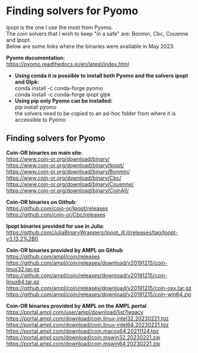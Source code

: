 # Finding solvers for Pyomo
Ipopt is the one I use the most from Pyomo.     
The coin solvers that I wish to keep "in a safe" are: Bonmin, Cbc, Couenne and Ipopt.     
Below are some links where the binaries were available in May 2023.
   
**Pyomo documentation**:     
https://pyomo.readthedocs.io/en/latest/index.html      
- **Using conda it is possible to install both Pyomo and the solvers ipopt and Glpk:**    
conda install -c conda-forge pyomo     
conda install -c conda-forge ipopt glpk 
- **Using pip only Pyomo can be installed:**    
pip install pyomo     
the solvers need to be copied to an ad-hoc folder from where it is accessible to Pyomo         


## Finding solvers for Pyomo   


**Coin-OR binaries on main site**:     
https://www.coin-or.org/download/binary/     
https://www.coin-or.org/download/binary/Ipopt/      
https://www.coin-or.org/download/binary/Bonmin/     
https://www.coin-or.org/download/binary/Cbc/     
https://www.coin-or.org/download/binary/Couenne/     
https://www.coin-or.org/download/binary/CoinAll/     

**Coin-OR binaries on Github**:      
https://github.com/coin-or/Ipopt/releases      
https://github.com/coin-or/Cbc/releases

    
**Ipopt binaries provided for use in Julia**:     
https://github.com/JuliaBinaryWrappers/Ipopt_jll.jl/releases/tag/Ipopt-v3.13.2%2B0       
        
**Coin-OR binaries provided by AMPL on Github**       
https://github.com/ampl/coin/releases        
https://github.com/ampl/coin/releases/download/v20191215/coin-linux32.tar.gz      
https://github.com/ampl/coin/releases/download/v20191215/coin-linux64.tar.gz      
https://github.com/ampl/coin/releases/download/v20191215/coin-osx.tar.gz      
https://github.com/ampl/coin/releases/download/v20191215/coin-win64.zip      
        
**Coin-OR binaries provided by AMPL on the AMPL portal**     
https://portal.ampl.com/user/ampl/download/list?legacy      
https://portal.ampl.com/download/coin.linux-intel32.20230221.tgz      
https://portal.ampl.com/download/coin.linux-intel64.20230221.tgz      
https://portal.ampl.com/download/coin.macos64.20211124.tgz      
https://portal.ampl.com/download/coin.mswin32.20230221.zip      
https://portal.ampl.com/download/coin.mswin64.20230221.zip      
